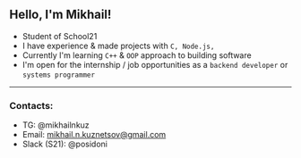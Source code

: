 ## Hello, I'm Mikhail! 
- Student of School21
- I have experience & made projects with `C, Node.js, ` 
- Currently I'm learning `C++` & `OOP` approach to building software
- I'm open for the internship / job opportunities as a `backend developer` or `systems programmer`
---
### Contacts:
- TG: @mikhailnkuz
- Email: mikhail.n.kuznetsov@gmail.com
- Slack (S21): @posidoni
